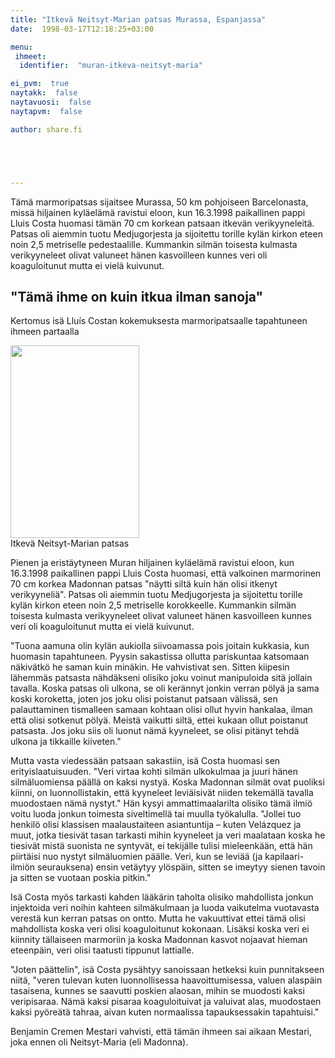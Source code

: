 ```yaml
---
title: "Itkevä Neitsyt-Marian patsas Murassa, Espanjassa"
date:  1998-03-17T12:18:25+03:00

menu:
 ihmeet:
  identifier:  "muran-itkeva-neitsyt-maria"

ei_pvm:  true
naytakk:  false
naytavuosi:  false
naytapvm:  false

author: share.fi





---
```

<p class="alustus">Tämä marmoripatsas sijaitsee Murassa, 50 km pohjoiseen Barcelonasta, missä hiljainen kyläelämä ravistui eloon, kun 16.3.1998 paikallinen pappi Lluis Costa huomasi tämän 70 cm korkean patsaan itkevän verikyyneleitä. Patsas oli aiemmin tuotu Medjugorjesta ja sijoitettu torille kylän kirkon eteen noin 2,5 metriselle pedestaalille. Kummankin silmän toisesta kulmasta verikyyneleet olivat valuneet hänen kasvoilleen kunnes veri oli koaguloitunut mutta ei vielä kuivunut.</p>

<h2>"Tämä ihme on kuin itkua ilman sanoja"</h2>
<p>Kertomus isä Lluís Costan kokemuksesta marmoripatsaalle tapahtuneen ihmeen partaalla</p>
<p class="alignright"><img src="https://sharefi-cdn.sirv.com/sharefi/mura-itkeva-neitsyt-maria.jpg" width="206" height="308" alt="" /><br />Itkevä Neitsyt-Marian patsas</p>

<p>Pienen ja eristäytyneen Muran hiljainen kyläelämä ravistui eloon, kun 16.3.1998 paikallinen pappi Lluis Costa huomasi, että valkoinen marmorinen 70 cm korkea Madonnan patsas "näytti siltä kuin hän olisi itkenyt verikyyneliä". Patsas oli aiemmin tuotu Medjugorjesta ja sijoitettu torille kylän kirkon eteen noin 2,5 metriselle korokkeelle. Kummankin silmän toisesta kulmasta verikyyneleet olivat valuneet hänen kasvoilleen kunnes veri oli koaguloitunut mutta ei vielä kuivunut.</p>

<p>"Tuona aamuna olin kylän aukiolla siivoamassa pois joitain kukkasia, kun huomasin tapahtuneen. Pyysin sakastissa ollutta pariskuntaa katsomaan näkivätkö he saman kuin minäkin. He vahvistivat sen. Sitten kiipesin lähemmäs patsasta nähdäkseni olisiko joku voinut manipuloida sitä jollain tavalla. Koska patsas oli ulkona, se oli kerännyt jonkin verran pölyä ja sama koski koroketta, joten jos joku olisi poistanut patsaan välissä, sen palauttaminen tismalleen samaan kohtaan olisi ollut hyvin hankalaa, ilman että olisi sotkenut pölyä. Meistä vaikutti siltä, ettei kukaan ollut poistanut patsasta. Jos joku siis oli luonut nämä kyyneleet, se olisi pitänyt tehdä ulkona ja tikkaille kiiveten."</p>

<p>Mutta vasta viedessään patsaan sakastiin, isä Costa huomasi sen erityislaatuisuuden. "Veri virtaa kohti silmän ulkokulmaa ja juuri hänen silmäluomiensa päällä on kaksi nystyä. Koska Madonnan silmät ovat puoliksi kiinni, on luonnollistakin, että kyyneleet leviäisivät niiden tekemällä tavalla muodostaen nämä nystyt." Hän kysyi ammattimaalarilta olisiko tämä ilmiö voitu luoda jonkun toimesta siveltimellä tai muulla työkalulla. "Jollei tuo henkilö olisi klassisen maalaustaiteen asiantuntija – kuten Velázquez ja muut, jotka tiesivät tasan tarkasti mihin kyyneleet ja veri maalataan koska he tiesivät mistä suonista ne syntyvät, ei tekijälle tulisi mieleenkään, että hän piirtäisi nuo nystyt silmäluomien päälle. Veri, kun se leviää (ja kapilaari-ilmiön seurauksena) ensin vetäytyy ylöspäin, sitten se imeytyy sienen tavoin ja sitten se vuotaan poskia pitkin."</p>

<p>Isä Costa myös tarkasti kahden lääkärin taholta olisiko mahdollista jonkun injektoida veri noihin kahteen silmäkulmaan ja luoda vaikutelma vuotavasta verestä kun kerran patsas on ontto. Mutta he vakuuttivat ettei tämä olisi mahdollista koska veri olisi koaguloitunut kokonaan. Lisäksi koska veri ei kiinnity tällaiseen marmoriin ja koska Madonnan kasvot nojaavat hieman eteenpäin, veri olisi taatusti tippunut lattialle.</p>

<p>"Joten päättelin", isä Costa pysähtyy sanoissaan hetkeksi kuin punnitakseen niitä, "veren tulevan kuten luonnollisessa haavoittumisessa, valuen alaspäin tasaisena, kunnes se saavutti poskien alaosan, mihin se muodosti kaksi veripisaraa. Nämä kaksi pisaraa koaguloituivat ja valuivat alas, muodostaen kaksi pyöreätä tahraa, aivan kuten normaalissa tapauksessakin tapahtuisi."</p>

<p>Benjamin Cremen Mestari vahvisti, että tämän ihmeen sai aikaan Mestari, joka ennen oli Neitsyt-Maria (eli Madonna).</p>